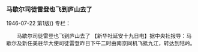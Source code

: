 ### 马歇尔司徒雷登也飞到庐山去了

1946-07-22
第1版()
专栏：

　　马歇尔司徒雷登也飞到庐山去了
    【新华社延安十九日电】据中央社报导：马歇尔及新任美驻华大使司徒雷登昨日下午二时由南京同机飞抵九江，转达到牯岭。
